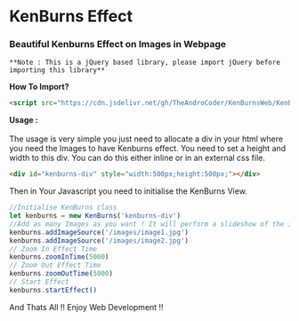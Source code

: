 # KenBurns Effect
### Beautiful Kenburns Effect on Images in Webpage

```
**Note : This is a jQuery based library, please import jQuery before importing this library**
```
**How To Import?**
```html
<script src="https://cdn.jsdelivr.net/gh/TheAndroCoder/KenBurnsWeb/KenBurns.js"></script>
```
**Usage :**
<br><br>
The usage is very simple you just need to allocate a div in your html where you need the Images to have Kenburns effect.
You need to set a height and width to this div. You can do this either inline or in an external css file.
```html
<div id="kenburns-div" style="width:500px;height:500px;"></div>
```
Then in Your Javascript you need to initialise the KenBurns View.
```javascript
//Initialise KenBurns class
let kenburns = new KenBurns('kenburns-div')
//Add as many Images as you want ! It will perform a slideshow of the images
kenburns.addImageSource('/images/image1.jpg')
kenburns.addImageSource('/images/image2.jpg')
// Zoom In Effect Time
kenburns.zoomInTime(5000)
// Zoom Out Effect Time
kenburns.zoomOutTime(5000)
// Start Effect
kenburns.startEffect()
```
And Thats All !! Enjoy Web Development !!
